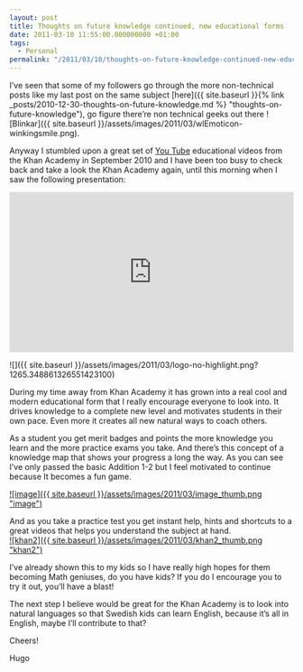 ```yaml
---
layout: post
title: Thoughts on future knowledge continued, new educational forms
date: 2011-03-10 11:55:00.000000000 +01:00
tags:
  - Personal
permalink: "/2011/03/10/thoughts-on-future-knowledge-continued-new-educational-forms/"
---
```


I’ve seen that some of my followers go through the more non-technical posts like my last post on the same subject [here]({{ site.baseurl }}{% link _posts/2010-12-30-thoughts-on-future-knowledge.md %} "thoughts-on-future-knowledge"), go figure there’re non technical geeks out there ![Blinkar]({{ site.baseurl }}/assets/images/2011/03/wlEmoticon-winkingsmile.png).

Anyway I stumbled upon a great set of [You Tube](http://www.youtube.com/ "YouTube - Broadcast Yourself") educational videos from the Khan Academy in September 2010 and I have been too busy to check back and take a look the Khan Academy again, until this morning when I saw the following presentation:

<div style="max-width:854px"><div style="position:relative;height:0;padding-bottom:56.25%"><iframe src="https://embed.ted.com/talks/lang/en/sal_khan_let_s_use_video_to_reinvent_education" width="854" height="480" style="position:absolute;left:0;top:0;width:100%;height:100%" frameborder="0" scrolling="no" allowfullscreen></iframe></div></div>

![]({{ site.baseurl }}/assets/images/2011/03/logo-no-highlight.png?1265.348861326551423100)

During my time away from Khan Academy it has grown into a real cool and modern educational form that I really encourage everyone to look into. It drives knowledge to a complete new level and motivates students in their own pace. Even more it creates all new natural ways to coach others.

As a student you get merit badges and points the more knowledge you learn and the more practice exams you take. And there’s this concept of a knowledge map that shows your progress a long the way. As you can see I’ve only passed the basic Addition 1-2 but I feel motivated to continue because It becomes a fun game.

[![image]({{ site.baseurl }}/assets/images/2011/03/image_thumb.png "image")](http://www.hugohaggmark.com/wp-content/uploads/2011/03/image.png)

And as you take a practice test you get instant help, hints and shortcuts to a great videos that helps you understand the subject at hand.  
[![khan2]({{ site.baseurl }}/assets/images/2011/03/khan2_thumb.png "khan2")](http://www.hugohaggmark.com/wp-content/uploads/2011/03/khan2.png)

I’ve already shown this to my kids so I have really high hopes for them becoming Math geniuses, do you have kids? If you do I encourage you to try it out, you’ll have a blast!

The next step I believe would be great for the Khan Academy is to look into natural languages so that Swedish kids can learn English, because it’s all in English, maybe I’ll contribute to that?

Cheers!

Hugo
